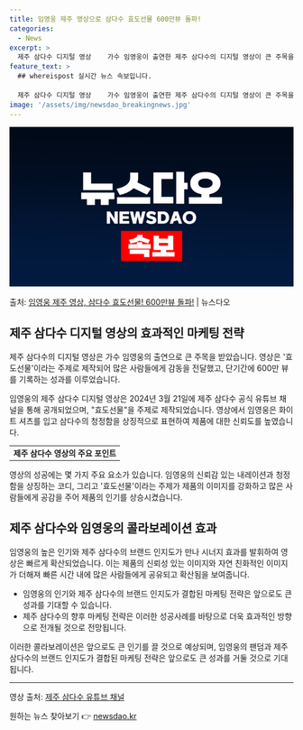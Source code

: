 ```yaml
---
title: 임영웅 제주 영상으로 삼다수 효도선물 600만뷰 돌파!
categories:
  - News
excerpt: >
  제주 삼다수 디지털 영상    가수 임영웅이 출연한 제주 삼다수의 디지털 영상이 큰 주목을 받고 있다. 이 …
feature_text: >
  ## whereispost 실시간 뉴스 속보입니다.

  제주 삼다수 디지털 영상    가수 임영웅이 출연한 제주 삼다수의 디지털 영상이 큰 주목을 받고 있다. 이 …
image: '/assets/img/newsdao_breakingnews.jpg'
---
```


![뉴스다오 속보](/assets/img/newsdao_breakingnews.jpg)

<p>출처: <a href="https://newsdao.kr/4710" rel="dofollow">임영웅 제주 영상, 삼다수 효도선물! 600만뷰 돌파!</a> | 뉴스다오</p>

<h2 data-ke-size="size26">제주 삼다수 디지털 영상의 효과적인 마케팅 전략</h2>
제주 삼다수의 디지털 영상은 가수 임영웅의 출연으로 큰 주목을 받았습니다. 영상은 '효도선물'이라는 주제로 제작되어 많은 사람들에게 감동을 전달했고, 단기간에 600만 뷰를 기록하는 성과를 이루었습니다.

<p data-ke-size="size16">임영웅의 제주 삼다수 디지털 영상은 2024년 3월 21일에 제주 삼다수 공식 유튜브 채널을 통해 공개되었으며, "효도선물"을 주제로 제작되었습니다. 영상에서 임영웅은 화이트 셔츠를 입고 삼다수의 청정함을 상징적으로 표현하여 제품에 대한 신뢰도를 높였습니다.</p>

<table>
  <tr>
    <td style="text-align: center; height: 17px;"><b>제주 삼다수 영상의 주요 포인트</b></td>
  </tr>
</table>

<p data-ke-size="size16">영상의 성공에는 몇 가지 주요 요소가 있습니다. 임영웅의 신뢰감 있는 내레이션과 청정함을 상징하는 코디, 그리고 '효도선물'이라는 주제가 제품의 이미지를 강화하고 많은 사람들에게 공감을 주어 제품의 인기를 상승시켰습니다.</p>

<h2 data-ke-size="size26">제주 삼다수와 임영웅의 콜라보레이션 효과</h2>
임영웅의 높은 인기와 제주 삼다수의 브랜드 인지도가 만나 시너지 효과를 발휘하여 영상은 빠르게 확산되었습니다. 이는 제품의 신뢰성 있는 이미지와 자연 친화적인 이미지가 더해져 빠른 시간 내에 많은 사람들에게 공유되고 확산됨을 보여줍니다.

<ul>
  <li>임영웅의 인기와 제주 삼다수의 브랜드 인지도가 결합된 마케팅 전략은 앞으로도 큰 성과를 기대할 수 있습니다.</li>
  <li>제주 삼다수의 향후 마케팅 전략은 이러한 성공사례를 바탕으로 더욱 효과적인 방향으로 전개될 것으로 전망됩니다.</li>
</ul>

<p data-ke-size="size16">이러한 콜라보레이션은 앞으로도 큰 인기를 끌 것으로 예상되며, 임영웅의 팬덤과 제주 삼다수의 브랜드 인지도가 결합된 마케팅 전략은 앞으로도 큰 성과를 거둘 것으로 기대됩니다.</p>

<hr>

<p data-ke-size="size16">영상 출처: <a href="https://newsdao.kr/4710">제주 삼다수 유튜브 채널</a></p> 

원하는 뉴스 찾아보기 👉 <a href="https://newsdao.kr" rel="dofollow">newsdao.kr</a>


